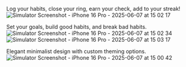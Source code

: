 Log your habits, close your ring, earn your check, add to your streak!
![Simulator Screenshot - iPhone 16 Pro - 2025-06-07 at 15 02 17](https://github.com/user-attachments/assets/282a7a51-e733-4cea-a22e-9d25758d54a9)

Set your goals, build good habits, and break bad habits.
![Simulator Screenshot - iPhone 16 Pro - 2025-06-07 at 15 02 34](https://github.com/user-attachments/assets/206d85a4-0e01-4aaf-af1d-ce2c4ba0d84a)
![Simulator Screenshot - iPhone 16 Pro - 2025-06-07 at 15 03 17](https://github.com/user-attachments/assets/07f346a4-166b-443f-bc4a-356028dd0b72)

Elegant minimalist design with custom theming options.
![Simulator Screenshot - iPhone 16 Pro - 2025-06-07 at 15 00 42](https://github.com/user-attachments/assets/eb18bfc2-699d-42a1-8fd8-8a598f010be8)

